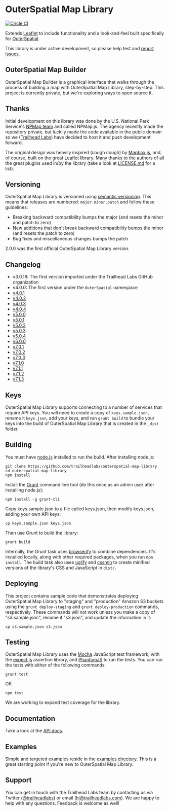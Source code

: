 # OuterSpatial Map Library

[![Circle CI](https://circleci.com/gh/trailheadlabs/outerspatial-map-library.svg?style=svg)](https://circleci.com/gh/trailheadlabs/outerspatial-map-library)

Extends [Leaflet](http://leafletjs.com) to include functionality and a look-and-feel built specifically for [OuterSpatial](https://www.outerspatial.com).

This library is under active development, so please help test and [report issues](https://github.com/trailheadlabs/outerspatial-map-library/issues).

## OuterSpatial Map Builder

OuterSpatial Map Builder is a graphical interface that walks through the process of building a map with OuterSpatial Map Library, step-by-step. This project is currently private, but we're exploring ways to open source it.

## Thanks

Initial development on this library was done by the U.S. National Park Service's [NPMap team](https://www.nps.gov/npmap/) and called NPMap.js. The agency recently made the repository private, but luckily made the code available in the public domain so we ([Trailhead Labs](https://www.trailheadlabs.com)) have decided to host it and push development forward.

The original design was heavily inspired (cough cough) by [Mapbox.js](https://github.com/mapbox/mapbox.js), and, of course, built on the great [Leaflet](http://leafletjs.com) library. Many thanks to the authors of all the great plugins used in/by the library (take a look at [LICENSE.md](https://github.com/trailheadlabs/outerspatial-map-library/blob/master/LICENSE.md) for a list).

## Versioning

OuterSpatial Map Library is versioned using [semantic versioning](http://semver.org). This means that releases are numbered: `major.minor.patch` and follow these guidelines:

- Breaking backward compatibility bumps the major (and resets the minor and patch to zero)
- New additions that don't break backward compatibility bumps the minor (and resets the patch to zero)
- Bug fixes and miscellaneous changes bumps the patch

2.0.0 was the first official OuterSpatial Map Library version.

## Changelog

- v3.0.18: The first version imported under the Trailhead Labs GitHub organization
- v4.0.0: The first version under the `OuterSpatial` namespace
- [v4.0.1](https://github.com/trailheadlabs/outerspatial-map-library/milestone/1?closed=1)
- [v4.0.2](https://github.com/trailheadlabs/outerspatial-map-library/milestone/2?closed=1)
- [v4.0.3](https://github.com/trailheadlabs/outerspatial-map-library/milestone/3?closed=1)
- [v4.0.4](https://github.com/trailheadlabs/outerspatial-map-library/milestone/5?closed=1)
- [v5.0.0](https://github.com/trailheadlabs/outerspatial-map-library/milestone/4?closed=1)
- [v5.0.1](https://github.com/trailheadlabs/outerspatial-map-library/milestone/6?closed=1)
- [v5.0.2](https://github.com/trailheadlabs/outerspatial-map-library/milestone/7?closed=1)
- [v5.0.3](https://github.com/trailheadlabs/outerspatial-map-library/milestone/8?closed=1)
- [v5.0.4](https://github.com/trailheadlabs/outerspatial-map-library/milestone/9?closed=1)
- [v6.0.0](https://github.com/trailheadlabs/outerspatial-map-library/milestone/10?closed=1)
- [v7.0.1](https://github.com/trailheadlabs/outerspatial-map-library/milestone/12?closed=1)
- [v7.0.2](https://github.com/trailheadlabs/outerspatial-map-library/milestone/13?closed=1)
- [v7.0.3](https://github.com/trailheadlabs/outerspatial-map-library/milestone/14?closed=1)
- [v7.1.0](https://github.com/trailheadlabs/outerspatial-map-library/milestone/15?closed=1)
- [v7.1.1](https://github.com/trailheadlabs/outerspatial-map-library/milestone/16?closed=1)
- [v7.1.2](https://github.com/trailheadlabs/outerspatial-map-library/milestone/17?closed=1)
- [v7.1.3](https://github.com/trailheadlabs/outerspatial-map-library/milestone/18?closed=1)

## Keys

OuterSpatial Map Library supports connecting to a number of services that require API keys. You will need to create a copy of `keys.sample.json`, rename it `keys.json`, add your keys, and run `grunt build` to bundle your keys into the build of OuterSpatial Map Library that is created in the `_dist` folder.

## Building

You must have [node.js](https://nodejs.org/) installed to run the build. After installing node.js:

    git clone https://github.com/trailheadlabs/outerspatial-map-library
    cd outerspatial-map-library
    npm install

Install the [Grunt](http://gruntjs.com/) command line tool (do this once as an admin user after installing node.js):

    npm install -g grunt-cli

Copy keys.sample.json to a file called keys.json, then modify keys.json, adding your own API keys:

    cp keys.sample.json keys.json

Then use Grunt to build the library:

    grunt build

Internally, the Grunt task uses [browserify](https://github.com/substack/node-browserify) to combine dependencies. It's installed locally, along with other required packages, when you run `npm install`. The build task also uses [uglify](https://github.com/gruntjs/grunt-contrib-uglify) and [cssmin](https://npmjs.org/package/grunt-contrib-cssmin) to create minified versions of the library's CSS and JavaScript in `dist/`.

## Deploying

This project contains sample code that demonstrates deploying OuterSpatial Map Library to "staging" and "production" Amazon S3 buckets using the `grunt deploy-staging` and `grunt deploy-production` commands, respectively. These commands will not work unless you make a copy of "s3.sample.json", rename it "s3.json", and update the information in it:

    cp s3.sample.json s3.json

## Testing

OuterSpatial Map Library uses the [Mocha](https://mochajs.org) JavaScript test framework, with the [expect.js](https://github.com/Automattic/expect.js) assertion library, and [PhantomJS](http://phantomjs.org/) to run the tests. You can run the tests with either of the following commands:

    grunt test

OR

    npm test

We are working to expand test coverage for the library.

## Documentation

Take a look at the [API docs](https://github.com/trailheadlabs/outerspatial-map-library/blob/master/api/index.md).

## Examples

Simple and targeted examples reside in the [examples directory](https://github.com/trailheadlabs/outerspatial-map-library/blob/master/examples/). This is a great starting point if you're new to OuterSpatial Map Library.

## Support

You can get in touch with the Trailhead Labs team by contacting us via Twitter ([@trailheadlabs](https://twitter.com/trailheadlabs)) or email ([hi@trailheadlabs.com](mailto:hi@trailheadlabs.com)). We are happy to help with any questions. Feedback is welcome as well!
